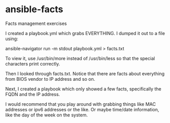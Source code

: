 # ansible-facts
Facts management exercises

I created a playbook.yml which grabs EVERYTHING. I dumped it out to a file
using:

ansible-navigator run -m stdout playbook.yml > facts.txt

To view it, use /usr/bin/more instead of /usr/bin/less so that the special 
characters print correctly. 

Then I looked through facts.txt. Notice that there are facts about everything
from BIOS vendor to IP address and so on.

Next, I created a playbook which only showed a few facts, specifically the
FQDN and the IP address.

I would recommend that you play around with grabbing things like MAC addresses
or ipv6 addresses or the like. Or maybe time/date information, like the day
of the week on the system.
